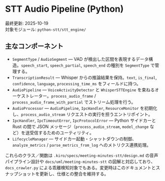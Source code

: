 # STT Audio Pipeline (Python)

最終更新: 2025-10-19  
対象モジュール: `python-stt/stt_engine/`

## 主なコンポーネント

- `SegmentType` / `AudioSegment` — VAD が検出した区間を表現するデータ構造。`speech_start`, `speech_partial`, `speech_end` の種別を `SegmentType` で管理する。
- `TranscriptionResult` — Whisper からの推論結果を保持。`text`, `is_final`, `confidence`, `language`, `processing_time_ms` をフィールドに持つ。
- `AudioPipeline` — `VoiceActivityDetector` と `WhisperSTTEngine` を束ねるオーケストレーター。`process_audio_frame` / `process_audio_frame_with_partial` でストリーム処理を行う。
- `AudioProcessor` — `AudioPipeline`, `IpcHandler`, `ResourceMonitor` を初期化し、`process_audio_stream` リクエストの実行を担うエントリポイント。
- `IpcHandler`, `IpcTimeoutError`, `IpcProtocolError` — Python サイドカーと Rust の間で JSON メッセージ（`process_audio_stream`, `model_change` など）を送受信するためのユーティリティ。
- `LifecycleManager` — サイドカー起動・シャットダウンの制御、`analyze_metrics` / `parse_metrics_from_log` へのメトリクス連携処理。

これらのクラス／関数は `.kiro/specs/meeting-minutes-stt/design.md` の音声パイプライン設計や `docs/uml/meeting-minutes-stt` の図解と対応しており、`docs_crawler.py` による乖離検知対象でもある。変更時はこのドキュメントとスナップショットを更新し、仕様との整合を維持する。
